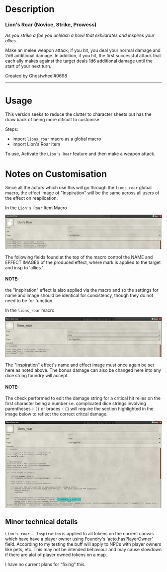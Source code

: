 
# Description

### Lion's Roar (Novice, Strike, Prowess)
    
*As you strike a foe you unleash a howl that exhilarates and inspires your allies.*

Make an melee weapon attack; if you hit, you deal your normal damage and 2d6 additional damage.
In addition, if you hit, the first successful attack that each ally makes against the target deals 1d6 additional damage until the start of your next turn.

Created by Ghostwheel#0698

---

# Usage

This version seeks to reduce the clutter to character sheets but has the draw back of being more dificult to customise

Steps:
 - import `lions_roar` macro as a global macro
 - import Lion's Roar item

To use, Activate the `Lion's Roar` feature and then make a weapon attack.

# Notes on Customisation

Since all the actors which use this will go through the `lions_roar` global macro, the effect image of "Inspiration" will be the same across all users of the effect on reaplication.

In the `Lion's Roar` Item Macro

![x](item-macro-cust.png)

The following fields found at the top of the macro control the NAME and EFFECT IMAGES of the produced effect, where mark is applied to the target and insp to 'allies.'

#### NOTE:
 the "Inspiration" effect is also applied via the macro and so the settings for name and image should be identical for consistency, though they do not need to be for function.

In the `lions_roar` macro:

![x](macro-cust.png)

The "Inspiration" effect's name and effect image must once again be set here as noted above. The bonus damage can also be changed here into any dice string foundry will accept.

#### NOTE:
 The check performed to edit the damage string for a critical hit relies on the first character being a number i.e. complicated dice strings involving parentheses - `()` or braces - `{}` will require the section highlighted in the image below to reflect the correct critcal damage. 

![x](macro-crit.png)




## Minor technical details

`Lion's roar - Inspiration` is applied to all tokens on the current canvas which have have a player owner using Foundry's 'acto.hasPlayerOwner' field. According to my testing the buff will apply to NPCs with player owners like pets, etc. This may not be intended behaviour and may cause slowdown if there are alot of player owned tokens on a map. 

I have no current plans for "fixing" this. 
